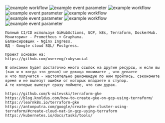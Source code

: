 ![example workflow](https://github.com/dwx82/rubysocial/actions/workflows/release.yml/badge.svg)
![example event parameter](https://github.com/dwx82/rubysocial/actions/workflows/release.yml/badge.svg?event=push)
![example workflow](https://github.com/dwx82/rubysocial/actions/workflows/magic.yaml/badge.svg)
![example event parameter](https://github.com/dwx82/rubysocial/actions/workflows/magic.yaml/badge.svg?event=push)
![example workflow](https://github.com/dwx82/rubysocial/actions/workflows/prodrelease.yml/badge.svg)
![example event parameter](https://github.com/dwx82/rubysocial/actions/workflows/prodrelease.yml/badge.svg?event=push)
![example workflow](https://github.com/dwx82/rubysocial/actions/workflows/prodmagic.yaml/badge.svg)
![example event parameter](https://github.com/dwx82/rubysocial/actions/workflows/prodmagic.yaml/badge.svg?event=push)
```
Полный CI/CD используя GiHubActions, GCP, k8s, Terraform, DockerHub.
Мониторинг - Prometheus + Graphana.
Балансировщик - Nginx Ingress.
БД - Google cloud SQL/ Postgress.

Проект основан на:
https://github.com/overeng/rubysocial

В описании будет достаточно много ссылок на другие ресурсы, и если вы (как и я когда это делал) не докнца понимаете , что делаете
и что получится - настоятельно рекомендую по ним пройтись, сэкономите время и не вылезут ошибки от которых впадаете в ступор.
А те которые вылезут сразу поймете, что сам дурак. 

https://github.com/k-mitevski/terraform-gke
https://blog.knoldus.com/how-to-create-gke-on-gcp-using-terraform/
https://learnk8s.io/terraform-gke
https://antonputra.com/google/create-gke-cluster-using-terraform/#create-cloud-nat-in-gcp-using-terraform
https://kubernetes.io/docs/tasks/tools/

```
